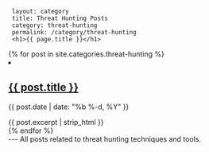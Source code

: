      layout: category
     title: Threat Hunting Posts
     category: threat-hunting
     permalink: /category/threat-hunting
     <h1>{{ page.title }}</h1>
<div class="post-list">
  {% for post in site.categories.threat-hunting %}
    <li>
      <h2 class="post-title"><a href="{{ post.url | relative_url }}">{{ post.title }}</a></h2>
      <p class="post-meta">{{ post.date | date: "%b %-d, %Y" }}</p>
      {{ post.excerpt | strip_html }}
    </li>
  {% endfor %}
</div>
     ---
     All posts related to threat hunting techniques and tools.
